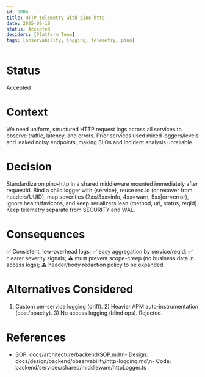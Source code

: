 ```yaml
---
id: 0004
title: HTTP telemetry with pino-http
date: 2025-09-10
status: Accepted
deciders: [Platform Team]
tags: [observability, logging, telemetry, pino]
---
```


# Status
Accepted

# Context
We need uniform, structured HTTP request logs across all services to observe traffic, latency, and errors. Prior services used mixed loggers/levels and leaked noisy endpoints, making SLOs and incident analysis unreliable.

# Decision
Standardize on pino-http in a shared middleware mounted immediately after requestId. Bind a child logger with {service}, reuse req.id (or recover from headers/UUID), map severities (2xx/3xx=info, 4xx=warn, 5xx|err=error), ignore health/favicons, and keep serializers lean (method, url, status, reqId). Keep telemetry separate from SECURITY and WAL.

# Consequences
✅ Consistent, low-overhead logs; ✅ easy aggregation by service/reqId; ✅ clearer severity signals; ⚠️ must prevent scope-creep (no business data in access logs); ⚠️ header/body redaction policy to be expanded.

# Alternatives Considered
1) Custom per-service logging (drift). 2) Heavier APM auto-instrumentation (cost/opacity). 3) No access logging (blind ops). Rejected.

# References
- SOP: docs/architecture/backend/SOP.md\n- Design: docs/design/backend/observability/http-logging.md\n- Code: backend/services/shared/middleware/httpLogger.ts
